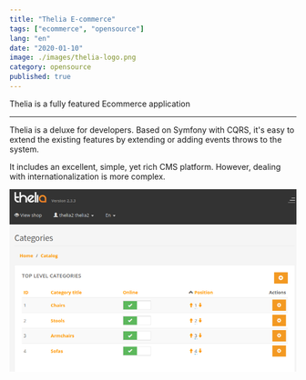 ```yaml
---
title: "Thelia E-commerce"
tags: ["ecommerce", "opensource"]
lang: "en"
date: "2020-01-10"
image: ./images/thelia-logo.png
category: opensource
published: true
---
```


Thelia is a fully featured Ecommerce application

---

Thelia is a deluxe for developers. Based on Symfony with CQRS, it's easy to extend
the existing features by extending or adding events throws to the system.

It includes an excellent, simple, yet rich CMS platform. However, dealing with internationalization 
is more complex.  

![Thelia store](./images/thelia-store.png)

